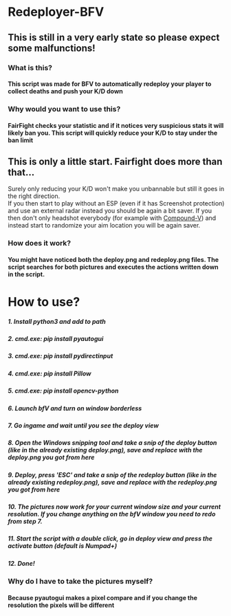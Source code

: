 # Redeployer-BFV

## This is still in a very early state so please expect some malfunctions!

### What is this?
####  This script was made for BFV to automatically redeploy your player to collect deaths and push your K/D down

### Why would you want to use this?
#### FairFight checks your statistic and if it notices very suspicious stats it will likely ban you. This script will quickly reduce your K/D to stay under the ban limit

## This is only a little start. Fairfight does more than that...

Surely only reducing your K/D won't make you unbannable but still it goes in the right direction.  
If you then start to play without an ESP (even if it has Screenshot protection) and use an external radar instead you should be again a bit saver.
If you then don't only headshot everybody (for example with [Compound-V](https://github.com/survivalizeed/Compound-V)) and instead start to randomize your aim location 
you will be again saver.

### How does it work?
#### You might have noticed both the deploy.png and redeploy.png files. The script searches for both pictures and executes the actions written down in the script.

# How to use?

##### 1. Install python3 and add to path
##### 2. cmd.exe: pip install pyautogui
##### 3. cmd.exe: pip install pydirectinput
##### 4. cmd.exe: pip install Pillow
##### 5. cmd.exe: pip install opencv-python
##### 6. Launch bfV and turn on window borderless
##### 7. Go ingame and wait until you see the deploy view
##### 8. Open the Windows snipping tool and take a snip of the deploy button (like in the already existing deploy.png), save and replace with the deploy.png you got from here
##### 9. Deploy, press 'ESC' and take a snip of the redeploy button (like in the already existing redeploy.png), save and replace with the redeploy.png you got from here 
##### 10. The pictures now work for your current window size and your current resolution. If you change anything on the bfV window you need to redo from step 7.
##### 11. Start the script with a double click, go in deploy view and press the activate button (default is Numpad+)
##### 12. Done!

### Why do I have to take the pictures myself?
#### Because pyautogui makes a pixel compare and if you change the resolution the pixels will be different
